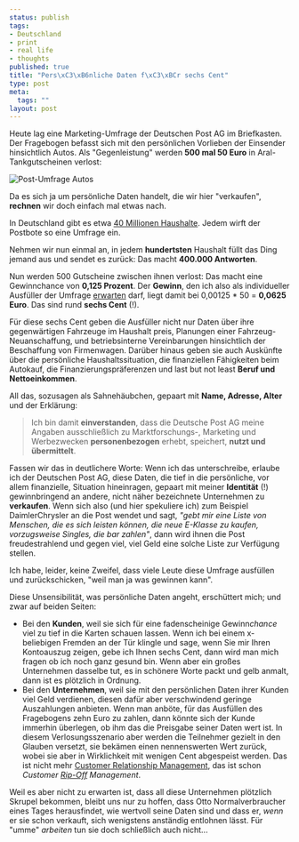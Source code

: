 ```yaml
--- 
status: publish
tags: 
- Deutschland
- print
- real life
- thoughts
published: true
title: "Pers\xC3\xB6nliche Daten f\xC3\xBCr sechs Cent"
type: post
meta: 
  tags: ""
layout: post
---
```

Heute lag eine Marketing-Umfrage der Deutschen Post AG im Briefkasten. Der Fragebogen befasst sich mit den persönlichen Vorlieben der Einsender hinsichtlich Autos. Als "Gegenleistung" werden <strong>500 mal 50 Euro</strong> in Aral-Tankgutscheinen verlost:

<img src='http://fredericiana.de/uploads/2007/06/post-umfrage.jpg' alt='Post-Umfrage Autos' />

Da es sich ja um persönliche Daten handelt, die wir hier "verkaufen", <strong>rechnen</strong> wir doch einfach mal etwas nach.
<!--more-->
In Deutschland gibt es etwa <a href="http://www.statistik-portal.de/Statistik-Portal/de_jb01_jahrtab4.asp">40 Millionen Haushalte</a>. Jedem wirft der Postbote so eine Umfrage ein.

Nehmen wir nun einmal an, in jedem <strong>hundertsten</strong> Haushalt füllt das Ding jemand aus und sendet es zurück: Das macht <strong>400.000 Antworten</strong>.

Nun werden 500 Gutscheine zwischen ihnen verlost: Das macht eine Gewinnchance von <strong>0,125 Prozent</strong>. Der <strong>Gewinn</strong>, den ich also als individueller Ausfüller der Umfrage <a href="http://de.wikipedia.org/wiki/Erwartungswert">erwarten</a> darf, liegt damit bei 0,00125 * 50 = <strong>0,0625 Euro</strong>. Das sind rund <strong>sechs Cent</strong> (!).

Für diese sechs Cent geben die Ausfüller nicht nur Daten über ihre gegenwärtigen Fahrzeuge im Haushalt preis, Planungen einer Fahrzeug-Neuanschaffung, und betriebsinterne Vereinbarungen hinsichtlich der Beschaffung von Firmenwagen. Darüber hinaus geben sie auch Auskünfte über die persönliche Haushaltssituation, die finanziellen Fähigkeiten beim Autokauf, die Finanzierungspräferenzen und last but not least <strong>Beruf und Nettoeinkommen</strong>.

All das, sozusagen als Sahnehäubchen, gepaart mit <strong>Name, Adresse, Alter</strong> und der Erklärung:

<blockquote>Ich bin damit <strong>einverstanden</strong>, dass die Deutsche Post AG meine Angaben ausschließlich zu Marktforschungs-, Marketing und Werbezwecken <strong>personenbezogen</strong> erhebt, speichert, <strong>nutzt und übermittelt</strong>.</blockquote>

Fassen wir das in deutlichere Worte: Wenn ich das unterschreibe, erlaube ich der Deutschen Post AG, diese Daten, die tief in die persönliche, vor allem finanzielle, Situation hineinragen, gepaart mit meiner <strong>Identität</strong> (!) gewinnbringend an andere, nicht näher bezeichnete Unternehmen zu <strong>verkaufen</strong>. Wenn sich also (und hier spekuliere ich) zum Beispiel DaimlerChrysler an die Post wendet und sagt, <em>"gebt mir eine Liste von Menschen, die es sich leisten können, die neue E-Klasse zu kaufen, vorzugsweise Singles, die bar zahlen"</em>, dann wird ihnen die Post freudestrahlend und gegen viel, viel Geld eine solche Liste zur Verfügung stellen.

Ich habe, leider, keine Zweifel, dass viele Leute diese Umfrage ausfüllen und zurückschicken, "weil man ja was gewinnen kann".

Diese Unsensibilität, was persönliche Daten angeht, erschüttert mich; und zwar auf beiden Seiten:
<ul>
	<li>Bei den <strong>Kunden</strong>, weil sie sich für eine fadenscheinige Gewinn<em>chance</em> viel zu tief in die Karten schauen lassen. Wenn ich bei einem x-beliebigen Fremden an der Tür klingle und sage, wenn Sie mir Ihren Kontoauszug zeigen, gebe ich Ihnen sechs Cent, dann wird man mich fragen ob ich noch ganz gesund bin. Wenn aber ein großes Unternehmen dasselbe tut, es in schönere Worte packt und gelb anmalt, dann ist es plötzlich in Ordnung.</li>
	<li>Bei den <strong>Unternehmen</strong>, weil sie mit den persönlichen Daten ihrer Kunden viel Geld verdienen, diesen dafür aber verschwindend geringe Auszahlungen anbieten. Wenn man anböte, für das Ausfüllen des Fragebogens zehn Euro zu zahlen, dann könnte sich der Kunde immerhin überlegen, ob ihm das die Preisgabe seiner Daten wert ist. In diesem Verlosungsszenario aber werden die Teilnehmer gezielt in den Glauben versetzt, sie bekämen einen nennenswerten Wert zurück, wobei sie aber in Wirklichkeit mit wenigen Cent abgespeist werden. Das ist nicht mehr <a href="http://de.wikipedia.org/wiki/Kundenbeziehungsmanagement">Customer Relationship Management</a>, das ist schon <em>Customer <a href="http://dict.leo.org/ende?lp=ende&p=/gQPU.&search=rip-off">Rip-Off</a> Management</em>.</li>
</ul>

Weil es aber nicht zu erwarten ist, dass all diese Unternehmen plötzlich Skrupel bekommen, bleibt uns nur zu hoffen, dass Otto Normalverbraucher eines Tages herausfindet, wie wertvoll seine Daten sind und dass er, <em>wenn</em> er sie schon verkauft, sich wenigstens anständig entlohnen lässt. Für "umme" <em>arbeiten</em> tun sie doch schließlich auch nicht...
